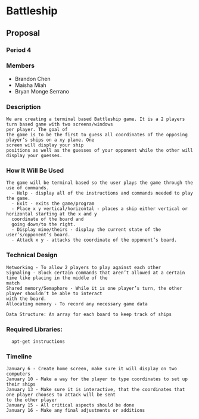 # Battleship
## Proposal 
### Period 4 
### Members
  - Brandon Chen 
  - Maisha Miah
  - Bryan Monge Serrano

### Description
    We are creating a terminal based Battleship game. It is a 2 players turn based game with two screens/windows 
    per player. The goal of
    the game is to be the first to guess all coordinates of the opposing player’s ships on a xy plane. One 
    screen will display your ship
    positions as well as the guesses of your opponent while the other will display your guesses.

### How It Will Be Used
    The game will be terminal based so the user plays the game through the use of commands.
      - Help - display all of the instructions and commands needed to play the game.
      - Exit - exits the game/program
      - Place x y vertical/horizontal - places a ship either vertical or horizontal starting at the x and y 
      coordinate of the board and 
      going down/to the right.
      - Display mine/theirs - display the current state of the user’s/opponent’s board.
      - Attack x y - attacks the coordinate of the opponent’s board.

### Technical Design
    Networking - To allow 2 players to play against each other
    Signaling - Block certain commands that aren’t allowed at a certain time like placing in the middle of the
    match 
    Shared memory/Semaphore - While it is one player’s turn, the other player shouldn’t be able to interact 
    with the board.
    Allocating memory - To record any necessary game data
    
    Data Structure: An array for each board to keep track of ships

### Required Libraries:
	  apt-get instructions 

### Timeline
    January 6 - Create home screen, make sure it will display on two computers
    January 10 - Make a way for the player to type coordinates to set up their ships 
    January 13 - Make sure it is interactive, that the coordinates that one player chooses to attack will be sent 
    to the other player
    January 15 - All critical aspects should be done 
    January 16 - Make any final adjustments or additions

